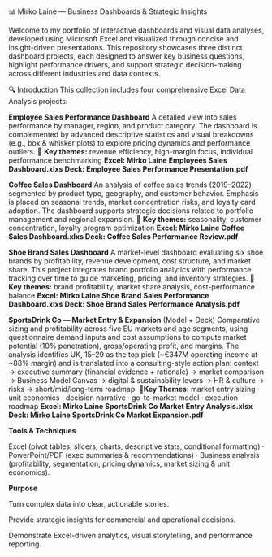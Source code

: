 📊 Mirko Laine — Business Dashboards & Strategic Insights

Welcome to my portfolio of interactive dashboards and visual data analyses, developed using Microsoft Excel and visualized through concise and insight-driven presentations. This repository showcases three distinct dashboard projects, each designed to answer key business questions, highlight performance drivers, and support strategic decision-making across different industries and data contexts.

🔍 Introduction This collection includes four comprehensive Excel Data Analysis projects:

**Employee Sales Performance Dashboard**
A detailed view into sales performance by manager, region, and product category. The dashboard is complemented by advanced descriptive statistics and visual breakdowns (e.g., box & whisker plots) to explore pricing dynamics and performance outliers.
🔑 **Key themes:** revenue efficiency, high-margin focus, individual performance benchmarking
**Excel: Mirko Laine Employees Sales Dashboard.xlxs
Deck: Employee Sales Performance Presentation.pdf**

**Coffee Sales Dashboard**
An analysis of coffee sales trends (2019–2022) segmented by product type, geography, and customer behavior. Emphasis is placed on seasonal trends, market concentration risks, and loyalty card adoption. The dashboard supports strategic decisions related to portfolio management and regional expansion.
🔑 **Key themes:** seasonality, customer concentration, loyalty program optimization
**Excel: Mirko Laine Coffee Sales Dashboard.xlxs
Deck: Coffee Sales Performance Review.pdf**

**Shoe Brand Sales Dashboard**
A market-level dashboard evaluating six shoe brands by profitability, revenue development, cost structure, and market share. This project integrates brand portfolio analytics with performance tracking over time to guide marketing, pricing, and inventory strategies.
🔑 **Key themes:** brand profitability, market share analysis, cost-performance balance
**Excel: Mirko Laine Shoe Brand Sales Performance Dashboard.xlxs
Deck: Shoe Brand Sales Performance Analysis.pdf**

**SportsDrink Co — Market Entry & Expansion** (Model + Deck)
Comparative sizing and profitability across five EU markets and age segments, using questionnaire demand inputs and cost assumptions to compute market potential (10% penetration), gross/operating profit, and margins. The analysis identifies UK, 15–29 as the top pick (~€347M operating income at ~88% margin) and is translated into a consulting-style action plan: context → executive summary (financial evidence + rationale) → market comparison → Business Model Canvas → digital & sustainability levers → HR & culture → risks → short/mid/long-term roadmap.
🔑**Key Themes:** market entry sizing · unit economics · decision narrative · go-to-market model · execution roadmap
**Excel: Mirko Laine SportsDrink Co Market Entry Analysis.xlsx
Deck: Mirko Laine SportsDrink Co Market Expansion.pdf**

**Tools & Techniques**

Excel (pivot tables, slicers, charts, descriptive stats, conditional formatting) · PowerPoint/PDF (exec summaries & recommendations) · Business analysis (profitability, segmentation, pricing dynamics, market sizing & unit economics).

**Purpose**

Turn complex data into clear, actionable stories.

Provide strategic insights for commercial and operational decisions.

Demonstrate Excel-driven analytics, visual storytelling, and performance reporting.
